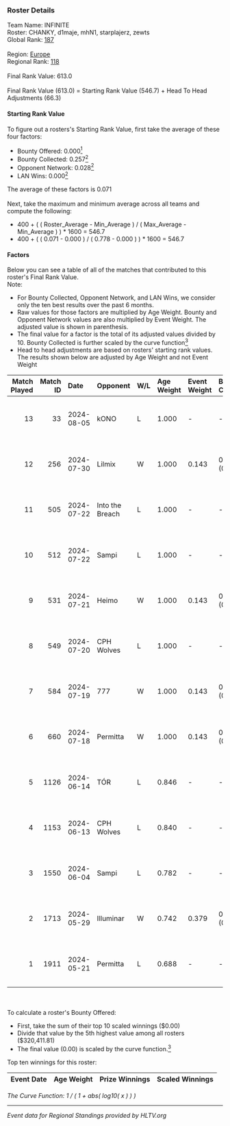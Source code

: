 ### Roster Details<br />
Team Name: INFINITE<br />
Roster: CHANKY, d1maje, mhN1, starplajerz, zewts<br />
Global Rank: [187](../standings_global.md)<br />
<br />
Region: [Europe]( ../standings_europe.md)<br />
Regional Rank: [118]( ../standings_europe.md)<br />
<br />
Final Rank Value:  613.0<br />
<br />
Final Rank Value (613.0) = Starting Rank Value (546.7) + Head To Head Adjustments (66.3)<br />

#### Starting Rank Value<br />
To figure out a rosters's Starting Rank Value, first take the average of these four factors:<br />
- Bounty Offered: 0.000[<sup>1</sup>](#table2)
- Bounty Collected: 0.257[<sup>2</sup>](#table1)
- Opponent Network: 0.028[<sup>2</sup>](#table1)
- LAN Wins: 0.000[<sup>2</sup>](#table1)

The average of these factors is 0.071<br />
<br />
Next, take the maximum and minimum average across all teams and compute the following:<br />
- 400 + ( ( Roster_Average - Min_Average ) / ( Max_Average - Min_Average ) ) * 1600 = 546.7
- 400 + ( ( 0.071 - 0.000 ) / ( 0.778 - 0.000 ) ) * 1600 = 546.7


#### Factors<br />
Below you can see a table of all of the matches that contributed to this roster's Final Rank Value.<br />
Note:<br />

- For Bounty Collected, Opponent Network, and LAN Wins, we consider only the ten best results over the past 6 months.
- Raw values for those factors are multiplied by Age Weight. Bounty and Opponent Network values are also multiplied by Event Weight. The adjusted value is shown in parenthesis.
- The final value for a factor is the total of its adjusted values divided by 10. Bounty Collected is further scaled by the curve function[<sup>3</sup>](#curveFunction)
- Head to head adjustments are based on rosters' starting rank values. The results shown below are adjusted by Age Weight and not Event Weight
<span id="table1"></span><br />


| Match Played | Match ID | Date       | Opponent        | W/L | Age Weight | Event Weight | Bounty Collected | Opponent Network | LAN Wins  | H2H Adj. | Roster                                   |
| -: | -: | :- | :- | :- | :- | :- | :- | :- | :- | -: | :- |
|           13 |       33 | 2024-08-05 | kONO            | L   | 1.000      | -            | -                | -                | -         |    -7.00 | CHANKY, d1maje, mhN1, starplajerz, zewts |
|           12 |      256 | 2024-07-30 | Lilmix          | W   | 1.000      | 0.143        | 0.023 (0.003)    | 0.095 (0.014)    | 0 (0.000) |    25.23 | CHANKY, d1maje, mhN1, starplajerz, zewts |
|           11 |      505 | 2024-07-22 | Into the Breach | L   | 1.000      | -            | -                | -                | -         |   -11.73 | CHANKY, d1maje, mhN1, starplajerz, zewts |
|           10 |      512 | 2024-07-22 | Sampi           | L   | 1.000      | -            | -                | -                | -         |    -5.16 | CHANKY, d1maje, mhN1, starplajerz, zewts |
|            9 |      531 | 2024-07-21 | Heimo           | W   | 1.000      | 0.143        | 0.006 (0.001)    | 0.103 (0.015)    | 0 (0.000) |    17.90 | CHANKY, d1maje, mhN1, starplajerz, zewts |
|            8 |      549 | 2024-07-20 | CPH Wolves      | L   | 1.000      | -            | -                | -                | -         |    -6.23 | CHANKY, d1maje, mhN1, starplajerz, zewts |
|            7 |      584 | 2024-07-19 | 777             | W   | 1.000      | 0.143        | 0.015 (0.002)    | 0.173 (0.025)    | 0 (0.000) |    20.29 | CHANKY, d1maje, mhN1, starplajerz, zewts |
|            6 |      660 | 2024-07-18 | Permitta        | W   | 1.000      | 0.143        | 0.023 (0.003)    | 0.919 (0.131)    | 0 (0.000) |    27.95 | CHANKY, d1maje, mhN1, starplajerz, zewts |
|            5 |     1126 | 2024-06-14 | TÓR             | L   | 0.846      | -            | -                | -                | -         |    -3.33 | CHANKY, d1maje, mhN1, starplajerz, zewts |
|            4 |     1153 | 2024-06-13 | CPH Wolves      | L   | 0.840      | -            | -                | -                | -         |    -5.55 | CHANKY, d1maje, mhN1, starplajerz, zewts |
|            3 |     1550 | 2024-06-04 | Sampi           | L   | 0.782      | -            | -                | -                | -         |    -2.92 | d1maje, mhN1, starplajerz, waZz, zewts   |
|            2 |     1713 | 2024-05-29 | Illuminar       | W   | 0.742      | 0.379        | 0.012 (0.003)    | 0.340 (0.096)    | 0 (0.000) |    19.60 | d1maje, mhN1, starplajerz, waZz, zewts   |
|            1 |     1911 | 2024-05-21 | Permitta        | L   | 0.688      | -            | -                | -                | -         |    -2.72 | d1maje, mhN1, starplajerz, waZz, zewts   |

<br />
<span id="table2"></span><br />
To calculate a roster's Bounty Offered:<br />

- First, take the sum of their top 10 scaled winnings ($0.00)
- Divide that value by the 5th highest value among all rosters ($320,411.81)
- The final value (0.00) is scaled by the curve function.[<sup>3</sup>](#curveFunction)

Top ten winnings for this roster:<br />

| Event Date | Age Weight | Prize Winnings | Scaled Winnings |
| :- | -: | :- | :- |


<span id="curveFunction"></span>_The Curve Function: 1 / ( 1 + abs( log10( x ) ) )_<br />

---
_Event data for Regional Standings provided by HLTV.org_<br />
